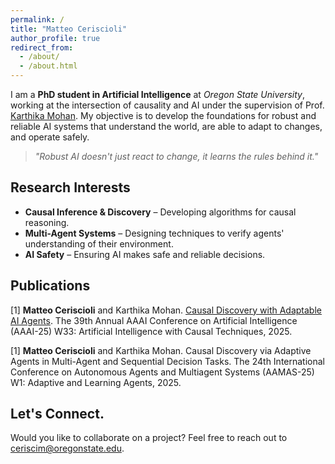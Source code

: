 ```yaml
---
permalink: /
title: "Matteo Ceriscioli"
author_profile: true
redirect_from: 
  - /about/
  - /about.html
---
```


I am a **PhD student in Artificial Intelligence** at *Oregon State University*, working at the intersection of causality and AI under the supervision of Prof. [Karthika Mohan](https://karthikamohan.com/). My objective is to develop the foundations for robust and reliable AI systems that understand the world, are able to adapt to changes, and operate safely.

> *"Robust AI doesn't just react to change, it learns the rules behind it."*

## Research Interests
- **Causal Inference & Discovery** – Developing algorithms for causal reasoning.
- **Multi-Agent Systems** – Designing techniques to verify agents' understanding of their environment.
- **AI Safety** – Ensuring AI makes safe and reliable decisions.

## Publications

[1] **Matteo Ceriscioli** and Karthika Mohan. [Causal Discovery with Adaptable AI Agents](\href{https://openreview.net/forum?id=FY5RYxJCQJ). The 39th Annual AAAI Conference on Artificial Intelligence (AAAI-25) W33: Artificial Intelligence with Causal Techniques, 2025.

[1] **Matteo Ceriscioli** and Karthika Mohan. Causal Discovery via Adaptive Agents in Multi-Agent and Sequential Decision Tasks. The 24th International Conference on Autonomous Agents and Multiagent Systems (AAMAS-25) W1: Adaptive and Learning Agents, 2025.

<!--### Ongoing Work
- **A Causal Framework for AI Safety** - *In preparation for UAI-25*
- **On the Efficacy of Discrete Curvature in Message-Passing Graph Neural Networks** - *In preparation*

### Peer-reviewed papers-->

<!-- - **Causal Discovery via Adaptive Agents in Multi-Agent and Sequential Decision Tasks** - *AAMAS-25 Adaptive Agents Workshop* -->


## Let's Connect.
Would you like to collaborate on a project? Feel free to reach out to ceriscim@oregonstate.edu.
